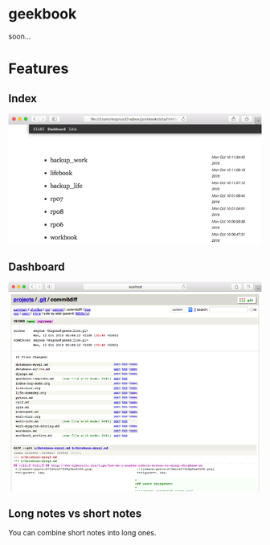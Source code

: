 # geekbook
soon...

# Features
## Index

![index](docs/imgs/index.png)

## Dashboard

![dashboard](docs/imgs/dashboard.png)

## Long notes vs short notes

You can combine short notes into long ones.